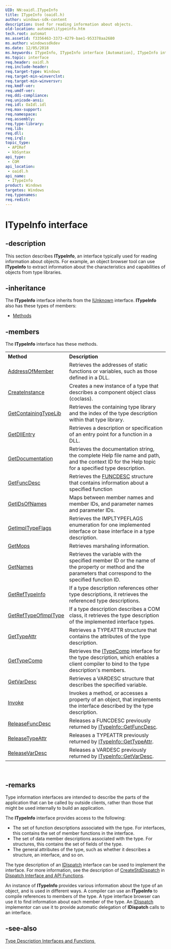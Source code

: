 ```yaml
---
UID: NN:oaidl.ITypeInfo
title: ITypeInfo (oaidl.h)
author: windows-sdk-content
description: Used for reading information about objects.
old-location: automat\itypeinfo.htm
tech.root: automat
ms.assetid: f3356463-3373-4279-bae1-953378aa2680
ms.author: windowssdkdev
ms.date: 12/05/2018
ms.keywords: ITypeInfo, ITypeInfo interface [Automation], ITypeInfo interface [Automation],described, _oa96_ITypeInfo_Interface, automat.itypeinfo, oaidl/ITypeInfo
ms.topic: interface
req.header: oaidl.h
req.include-header: 
req.target-type: Windows
req.target-min-winverclnt: 
req.target-min-winversvr: 
req.kmdf-ver: 
req.umdf-ver: 
req.ddi-compliance: 
req.unicode-ansi: 
req.idl: OaIdl.idl
req.max-support: 
req.namespace: 
req.assembly: 
req.type-library: 
req.lib: 
req.dll: 
req.irql: 
topic_type:
 - APIRef
 - kbSyntax
api_type:
 - COM
api_location:
 - oaidl.h
api_name:
 - ITypeInfo
product: Windows
targetos: Windows
req.typenames: 
req.redist: 
---
```


# ITypeInfo interface


## -description


This section describes <b>ITypeInfo</b>, an interface typically used for reading information about objects. For example, an object browser tool can use <b>ITypeInfo</b> to extract information about the characteristics and capabilities of objects from type libraries.


## -inheritance

The <b xmlns:loc="http://microsoft.com/wdcml/l10n">ITypeInfo</b> interface inherits from the <a href="https://msdn.microsoft.com/33f1d79a-33fc-4ce5-a372-e08bda378332">IUnknown</a> interface. <b>ITypeInfo</b> also has these types of members:
<ul>
<li><a href="https://docs.microsoft.com/">Methods</a></li>
</ul>

## -members

The <b>ITypeInfo</b> interface has these methods.
<table class="members" id="memberListMethods">
<tr>
<th align="left" width="37%">Method</th>
<th align="left" width="63%">Description</th>
</tr>
<tr data="declared;">
<td align="left" width="37%">
<a href="https://msdn.microsoft.com/cf351457-13ff-4e40-9d92-89c6db42627c">AddressOfMember</a>
</td>
<td align="left" width="63%">
Retrieves the addresses of static functions or variables, such as those defined in a DLL.

</td>
</tr>
<tr data="declared;">
<td align="left" width="37%">
<a href="https://msdn.microsoft.com/b11c51e6-8ae7-482d-87eb-8175ca98eb63">CreateInstance</a>
</td>
<td align="left" width="63%">
Creates a new instance of a type that describes a component object class (coclass).

</td>
</tr>
<tr data="declared;">
<td align="left" width="37%">
<a href="https://msdn.microsoft.com/9ca58285-4778-4c2a-b800-dcda9b62e328">GetContainingTypeLib</a>
</td>
<td align="left" width="63%">
Retrieves the containing type library and the index of the type description within that type library.

</td>
</tr>
<tr data="declared;">
<td align="left" width="37%">
<a href="https://msdn.microsoft.com/1b947de4-4a3e-40f3-837b-c60b0ab67ef1">GetDllEntry</a>
</td>
<td align="left" width="63%">
Retrieves a description or specification of an entry point for a function in a DLL.

</td>
</tr>
<tr data="declared;">
<td align="left" width="37%">
<a href="https://msdn.microsoft.com/64d2cb0c-d0ca-499b-b089-44525f7f9749">GetDocumentation</a>
</td>
<td align="left" width="63%">
Retrieves the documentation string, the complete Help file name and path, and the context ID for the Help topic for a specified type description.

</td>
</tr>
<tr data="declared;">
<td align="left" width="37%">
<a href="https://msdn.microsoft.com/1e3331a2-0156-4d8f-aa7f-e32cecd3eb74">GetFuncDesc</a>
</td>
<td align="left" width="63%">
Retrieves the <a href="https://msdn.microsoft.com/9998e0cb-5aa3-4cd8-86eb-34760eb1164e">FUNCDESC</a> structure that contains information about a specified function

</td>
</tr>
<tr data="declared;">
<td align="left" width="37%">
<a href="https://msdn.microsoft.com/fb66ee55-e491-40e9-a795-58beb4acee25">GetIDsOfNames</a>
</td>
<td align="left" width="63%">
Maps between member names and member IDs, and parameter names and parameter IDs.

</td>
</tr>
<tr data="declared;">
<td align="left" width="37%">
<a href="https://msdn.microsoft.com/b3773111-b09d-4ae0-9a91-3c4adff5b803">GetImplTypeFlags</a>
</td>
<td align="left" width="63%">
Retrieves the IMPLTYPEFLAGS enumeration for one implemented interface or base interface in a type description.

</td>
</tr>
<tr data="declared;">
<td align="left" width="37%">
<a href="https://msdn.microsoft.com/6f8f4d4a-c51d-46d3-ad0f-1ee357bb7104">GetMops</a>
</td>
<td align="left" width="63%">
Retrieves marshaling information.

</td>
</tr>
<tr data="declared;">
<td align="left" width="37%">
<a href="https://msdn.microsoft.com/ff318d92-9624-48aa-a0f9-8b8826121753">GetNames</a>
</td>
<td align="left" width="63%">
Retrieves the variable with the specified member ID or the name of the property or method and the parameters that correspond to the specified function ID.

</td>
</tr>
<tr data="declared;">
<td align="left" width="37%">
<a href="https://msdn.microsoft.com/61d3b31d-6591-4e55-9e82-5246a168be00">GetRefTypeInfo</a>
</td>
<td align="left" width="63%">
If a type description references other type descriptions, it retrieves the referenced type descriptions.

</td>
</tr>
<tr data="declared;">
<td align="left" width="37%">
<a href="https://msdn.microsoft.com/aec61a9a-fa4f-42cd-a74b-100cdf2c2624">GetRefTypeOfImplType</a>
</td>
<td align="left" width="63%">
If a type description describes a COM class, it retrieves the type description of the implemented interface types.

</td>
</tr>
<tr data="declared;">
<td align="left" width="37%">
<a href="https://msdn.microsoft.com/62be8a38-1d51-4b54-b224-7d9cdbb1be59">GetTypeAttr</a>
</td>
<td align="left" width="63%">
Retrieves a TYPEATTR structure that contains the attributes of the type description.

</td>
</tr>
<tr data="declared;">
<td align="left" width="37%">
<a href="https://msdn.microsoft.com/094cf9d5-2d9b-4c3c-844e-45737e905099">GetTypeComp</a>
</td>
<td align="left" width="63%">
Retrieves the <a href="https://msdn.microsoft.com/4d35370f-506f-45cd-9d75-e48c640d8f4d">ITypeComp</a> interface for the type description, which enables a client compiler to bind to the type description's members.

</td>
</tr>
<tr data="declared;">
<td align="left" width="37%">
<a href="https://msdn.microsoft.com/c4226d33-37ec-4e9a-87ce-92c4ff0e6cb3">GetVarDesc</a>
</td>
<td align="left" width="63%">
Retrieves a VARDESC structure that describes the specified variable.

</td>
</tr>
<tr data="declared;">
<td align="left" width="37%">
<a href="https://msdn.microsoft.com/dde2ca58-84bd-4a49-a160-a9955d691f3b">Invoke</a>
</td>
<td align="left" width="63%">
Invokes a method, or accesses a property of an object, that implements the interface described by the type description.

</td>
</tr>
<tr data="declared;">
<td align="left" width="37%">
<a href="https://msdn.microsoft.com/5c407301-87fd-4f79-89e1-c6db5d1cf36b">ReleaseFuncDesc</a>
</td>
<td align="left" width="63%">
Releases a FUNCDESC previously returned by <a href="https://msdn.microsoft.com/1e3331a2-0156-4d8f-aa7f-e32cecd3eb74">ITypeInfo::GetFuncDesc</a>.

</td>
</tr>
<tr data="declared;">
<td align="left" width="37%">
<a href="https://msdn.microsoft.com/86827f7f-d5c7-4297-8eb9-af7b03d16121">ReleaseTypeAttr</a>
</td>
<td align="left" width="63%">
Releases a TYPEATTR previously returned by <a href="https://msdn.microsoft.com/62be8a38-1d51-4b54-b224-7d9cdbb1be59">ITypeInfo::GetTypeAttr</a>.

</td>
</tr>
<tr data="declared;">
<td align="left" width="37%">
<a href="https://msdn.microsoft.com/a0f734d8-9b14-474a-b701-df8ba7641501">ReleaseVarDesc</a>
</td>
<td align="left" width="63%">
Releases a VARDESC previously returned by <a href="https://msdn.microsoft.com/c4226d33-37ec-4e9a-87ce-92c4ff0e6cb3">ITypeInfo::GetVarDesc</a>.

</td>
</tr>
</table> 


## -remarks



Type information interfaces are intended to describe the parts of the application that can be called by outside clients, rather than those that might be used internally to build an application.

The <b>ITypeInfo</b> interface provides access to the following:  

<ul>
<li>
The set of function descriptions associated with the type. For interfaces, this contains the set of member functions in the interface.

</li>
<li>
The set of data member descriptions associated with the type. For structures, this contains the set of fields of the type.

</li>
<li>
The general attributes of the type, such as whether it describes a structure, an interface, and so on.

</li>
</ul>
The type description of an <a href="https://msdn.microsoft.com/ebbff4bc-36b2-4861-9efa-ffa45e013eb5">IDispatch</a> interface can be used to implement the interface. For more information, see the description of <a href="https://msdn.microsoft.com/en-us/library/ms221135(v=VS.85).aspx">CreateStdDispatch</a> in <a href="https://msdn.microsoft.com/en-us/library/ms221328(v=VS.85).aspx">Dispatch Interface and API Functions</a>. 

An instance of <b>ITypeInfo</b> provides various information about the type of an object, and is used in different ways. A compiler can use an <b>ITypeInfo</b> to compile references to members of the type. A type interface browser can use it to find information about each member of the type. An <a href="https://msdn.microsoft.com/ebbff4bc-36b2-4861-9efa-ffa45e013eb5">IDispatch</a> implementor can use it to provide automatic delegation of <b>IDispatch</b> calls to an interface.




## -see-also




<a href="https://msdn.microsoft.com/library/ms221172(v=VS.85).aspx">Type Description Interfaces and Functions </a>
 

 


